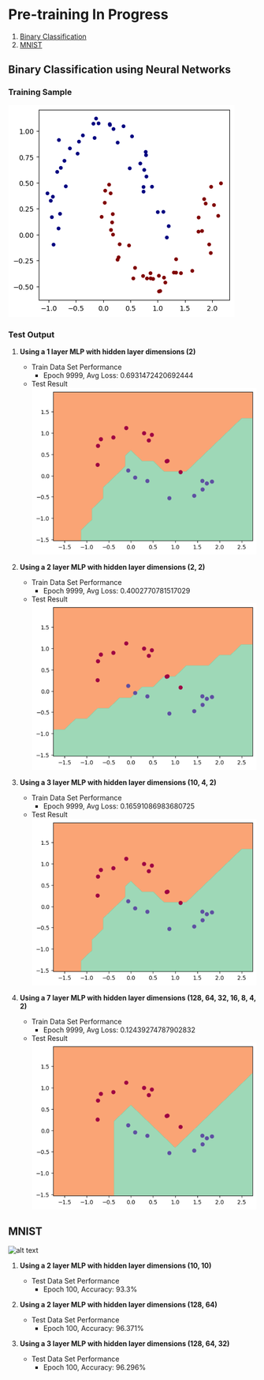# Pre-training In Progress

1. [Binary Classification](#binary-classification-using-neural-networks)
2. [MNIST](#MNIST)

## Binary Classification using Neural Networks

### Training Sample
![alt text](artifacts/image.png)

### Test Output

1. **Using a 1 layer MLP with hidden layer dimensions (2)**
    - Train Data Set Performance
      - Epoch 9999, Avg Loss: 0.6931472420692444
    - Test Result
    ![alt text](artifacts/image-1.png)

2. **Using a 2 layer MLP with hidden layer dimensions (2, 2)**
    - Train Data Set Performance
      - Epoch 9999, Avg Loss: 0.4002770781517029
    - Test Result
    ![alt text](artifacts/image-3.png)

3. **Using a 3 layer MLP with hidden layer dimensions (10, 4, 2)**
    - Train Data Set Performance
      - Epoch 9999, Avg Loss: 0.16591086983680725
    - Test Result
    ![alt text](artifacts/image-1.png)

4. **Using a 7 layer MLP with hidden layer dimensions (128, 64, 32, 16, 8, 4, 2)**
    - Train Data Set Performance
      - Epoch 9999, Avg Loss: 0.12439274787902832
    - Test Result
    ![alt text](artifacts/image-4.png)


## MNIST

![alt text](artifacts/kaggless.png.png)
1. **Using a 2 layer MLP with hidden layer dimensions (10, 10)**
    - Test Data Set Performance
      - Epoch 100, Accuracy: 93.3%

2. **Using a 2 layer MLP with hidden layer dimensions (128, 64)**
    - Test Data Set Performance
      - Epoch 100, Accuracy: 96.371%

3. **Using a 3 layer MLP with hidden layer dimensions (128, 64, 32)**
    - Test Data Set Performance
      - Epoch 100, Accuracy: 96.296%
